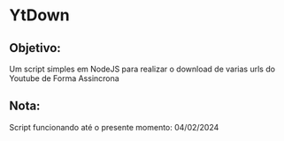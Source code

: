 # YtDown

## Objetivo:
Um script simples em NodeJS para realizar o download de varias urls do Youtube de Forma Assincrona

## Nota:
Script funcionando até o presente momento: 04/02/2024